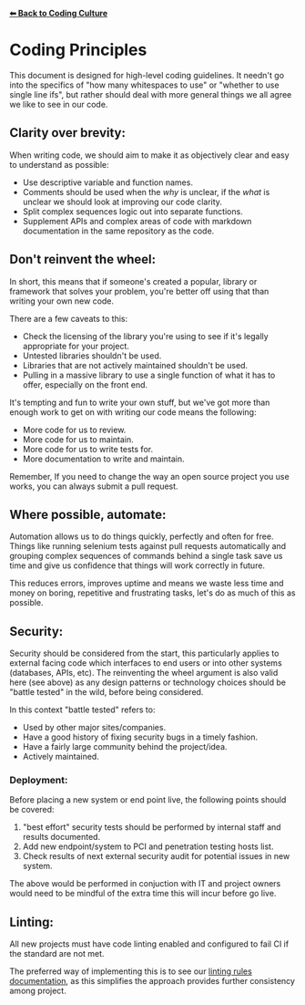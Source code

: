 **[⬅ Back to Coding Culture](README.md)**

# Coding Principles

This document is designed for high-level coding guidelines. It needn't go into the specifics of "how many whitespaces to use" or "whether to use single line ifs", but rather should deal with more general things we all agree we like to see in our code.

## Clarity over brevity:

When writing code, we should aim to make it as objectively clear and easy to understand as possible:

* Use descriptive variable and function names.
* Comments should be used when the *why* is unclear, if the *what* is unclear we should look at improving our code clarity.
* Split complex sequences logic out into separate functions.
* Supplement APIs and complex areas of code with markdown documentation in the same repository as the code.

## Don't reinvent the wheel:

In short, this means that if someone's created a popular, library or framework that solves your problem, you're better off using that than writing your own new code.

There are a few caveats to this:

 * Check the licensing of the library you're using to see if it's legally appropriate for your project.
 * Untested libraries shouldn't be used.
 * Libraries that are not actively maintained shouldn't be used.
 * Pulling in a massive library to use a single function of what it has to offer, especially on the front end.

It's tempting and fun to write your own stuff, but we've got more than enough work to get on with writing our code means the following:

 * More code for us to review.
 * More code for us to maintain.
 * More code for us to write tests for.
 * More documentation to write and maintain.

Remember, If you need to change the way an open source project you use works, you can always submit a pull request.

## Where possible, automate:

Automation allows us to do things quickly, perfectly and often for free. Things like running selenium tests against pull requests automatically and grouping complex sequences of commands behind a single task save us time and give us confidence that things will work correctly in future.

This reduces errors, improves uptime and means we waste less time and money on boring, repetitive and frustrating tasks, let's do as much of this as possible.

## Security:

Security should be considered from the start, this particularly applies to external facing code which interfaces to end users or into other systems (databases, APIs, etc).
The reinventing the wheel argument is also valid here (see above) as any design patterns or technology choices should be "battle tested" in the wild, before being considered.

In this context "battle tested" refers to:

 * Used by other major sites/companies.
 * Have a good history of fixing security bugs in a timely fashion.
 * Have a fairly large community behind the project/idea.
 * Actively maintained.

### Deployment:

Before placing a new system or end point live, the following points should be covered:

 1. "best effort" security tests should be performed by internal staff and results documented.
 1. Add new endpoint/system to PCI and penetration testing hosts list.
 1. Check results of next external security audit for potential issues in new system.

The above would be performed in conjuction with IT and project owners would need to be mindful of the extra time this will incur before go live.

## Linting:

All new projects must have code linting enabled and configured to fail CI if the standard are not met.

The preferred way of implementing this is to see our [linting rules documentation](javascript-linting-rules.md#adding-to-your-project), as this simplifies the approach provides further consistency among project.
